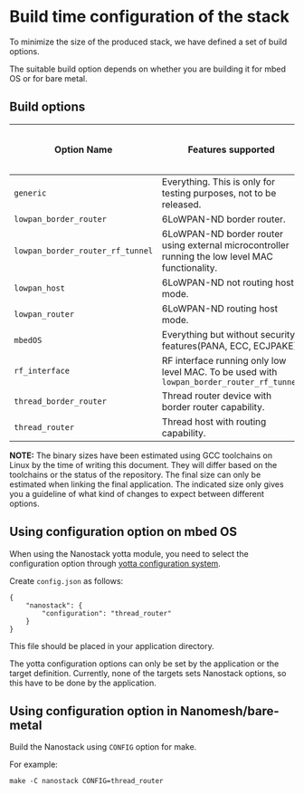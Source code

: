 # Build time configuration of the stack

To minimize the size of the produced stack, we have defined a set of build options.

The suitable build option depends on whether you are building it for mbed OS or for bare metal.

## Build options

Option Name | Features supported | Current binary size v2.1.13
------------| -------------------|-----------------------------
`generic` | Everything. This is only for testing purposes, not to be released. | 537 kB
`lowpan_border_router` | 6LoWPAN-ND border router. | 257 kB
`lowpan_border_router_rf_tunnel` | 6LoWPAN-ND border router using external microcontroller running the low level MAC functionality. | 313 kB
`lowpan_host` | 6LoWPAN-ND not routing host mode. | 194 kB
`lowpan_router` | 6LoWPAN-ND routing host mode. | 230 kB
`mbedOS` | Everything but without security features(PANA, ECC, ECJPAKE). | 382 kB
`rf_interface` | RF interface running only low level MAC. To be used with `lowpan_border_router_rf_tunnel` | 168 kB
`thread_border_router` |  Thread router device with border router capability. | 320 kB
`thread_router` | Thread host with routing capability. | 302 kB

**NOTE:** The binary sizes have been estimated using GCC toolchains on Linux by the time of writing this document.
They will differ based on the toolchains or the status of the repository.
The final size can only be estimated when linking the final application. The indicated size only gives you a guideline of what kind of changes to expect between different options.

## Using configuration option on mbed OS

When using the Nanostack yotta module, you need to select the configuration option through [yotta configuration system](http://yottadocs.mbed.com/reference/config.html).

Create `config.json` as follows:
~~~~
{
	"nanostack": {
		"configuration": "thread_router"
	}
}
~~~~

This file should be placed in your application directory.

The yotta configuration options can only be set by the application or the target definition.
Currently, none of the targets sets Nanostack options, so this have to be done by the application.

## Using configuration option in Nanomesh/bare-metal

Build the Nanostack using `CONFIG` option for make.

For example:
~~~~
make -C nanostack CONFIG=thread_router
~~~~
